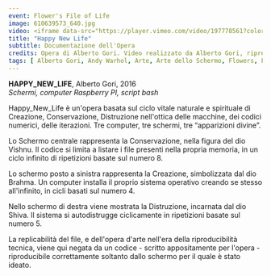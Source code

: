 ```yaml
---
event: Flower's File of Life
image: 610639573_640.jpg
video: <iframe data-src="https://player.vimeo.com/video/197778561?color=d21f1b&title=0&byline=0&portrait=0" class="lazyload" frameborder="0" allow="autoplay; fullscreen" allowfullscreen></iframe>
title: "Happy New Life"
subtitle: Documentazione dell'Opera
credits: Opera di Alberto Gori. Video realizzato da Alberto Gori, riprese di Luca Mauceri
tags: [	Alberto Gori, Andy Warhol, Arte, Arte dello Schermo, Flowers, Francesca Pirami, Iacopo Rachlick, IlGattaRossa, Installazione, Krishna Biswas, Luca Mauceri, MediaMashStudio, now!, Videoarte]
---
```

**HAPPY_NEW_LIFE**, Alberto Gori, 2016<br /> 
*Schermi, computer Raspberry PI, script bash*

Happy_New_Life è un'opera basata sul ciclo vitale naturale e spirituale di Creazione, Conservazione, Distruzione nell'ottica delle macchine, dei codici numerici, delle iterazioni.
Tre computer, tre schermi, tre “apparizioni divine”.

Lo Schermo centrale rappresenta la Conservazione, nella figura del dio Vishnu.
Il codice si limita a listare i file presenti nella propria memoria, in un ciclo infinito di ripetizioni basate sul numero 8.

Lo schermo posto a sinistra rappresenta la Creazione, simbolizzata dal dio Brahma.
Un computer installa il proprio sistema operativo creando se stesso all'infinito, in cicli basati sul numero 4.

Nello schermo di destra viene mostrata la Distruzione, incarnata dal dio Shiva.
Il sistema si autodistrugge ciclicamente in ripetizioni basate sul numero 5.

La replicabilità del file, e dell'opera d'arte nell'era della riproducibilità tecnica, viene qui negata da un codice - scritto appositamente per l'opera - riproducibile correttamente soltanto dallo schermo per il quale è stato ideato.
